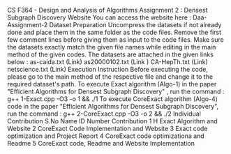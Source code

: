 CS F364 - Design and Analysis of Algorithms
Assignment 2 : Densest Subgraph Discovery
Website
You can access the website here : Daa-Assignment-2
Dataset Preparation
Uncompress the datasets if not already done and place them in the same folder as the code files.
Remove the first few comment lines before giving them as input to the code files.
Make sure the datasets exactly match the given file names while editing in the main method of the given codes.
The datasets are attached in the given links below :
as-caida.txt (Link)
as20000102.txt (Link )
CA-HepTh.txt (Link)
netscience.txt (Link)
Execution Instruction
Before executing the code, please go to the main method of the respective file and change it to the required dataset's path.
To execute Exact algorithm (Algo-1) in the paper "Efficient Algorithms for Densest Subgraph Discovery" , run the command :
g++ 1-Exact.cpp -O3 -o 1 && ./1
To execute CoreExact algorithm (Algo-4) code in the paper "Efficient Algorithms for Densest Subgraph Discovery", run the command :
g++ 2-CoreExact.cpp -O3 -o 2 && ./2
Individual Contribution
S.No	Name	ID Number	Contribution
1	H	Exact Algorithm and Website
2		CoreExact Code Implementation and Website
3		Exact code optimization and Project Report
4		CoreExact code optimizationa and Readme
5		CoreExact code, Readme and Website Implementation
